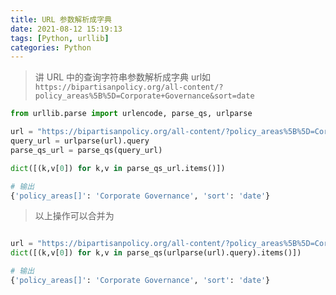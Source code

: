 ```yaml
---
title: URL 参数解析成字典
date: 2021-08-12 15:19:13
tags: [Python, urllib]
categories: Python
---
```


> 讲 URL 中的查询字符串参数解析成字典
url如 `https://bipartisanpolicy.org/all-content/?policy_areas%5B%5D=Corporate+Governance&sort=date`

```python
from urllib.parse import urlencode, parse_qs, urlparse

url = "https://bipartisanpolicy.org/all-content/?policy_areas%5B%5D=Corporate+Governance&sort=date"
query_url = urlparse(url).query
parse_qs_url = parse_qs(query_url)

dict([(k,v[0]) for k,v in parse_qs_url.items()])

# 输出
{'policy_areas[]': 'Corporate Governance', 'sort': 'date'}
```

> 以上操作可以合并为
```python

url = "https://bipartisanpolicy.org/all-content/?policy_areas%5B%5D=Corporate+Governance&sort=date"
dict([(k,v[0]) for k,v in parse_qs(urlparse(url).query).items()])

# 输出
{'policy_areas[]': 'Corporate Governance', 'sort': 'date'}
```